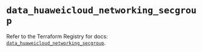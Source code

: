 # `data_huaweicloud_networking_secgroup`

Refer to the Terraform Registry for docs: [`data_huaweicloud_networking_secgroup`](https://registry.terraform.io/providers/huaweicloud/huaweicloud/1.71.1/docs/data-sources/networking_secgroup).
